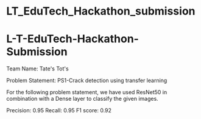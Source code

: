 # LT_EduTech_Hackathon_submission
# L-T-EduTech-Hackathon-Submission

Team Name: Tate's Tot's

Problem Statement: PS1-Crack detection using transfer learning

For the following problem statement, we have used ResNet50 in combination with a Dense layer to classify the given images.

Precision: 0.95
Recall: 0.95
F1 score: 0.92
